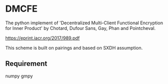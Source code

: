 # DMCFE
The python implement of 'Decentralized Multi-Client Functional Encryption for Inner Product' by Chotard, Dufour Sans, Gay, Phan and Pointcheval.  

https://eprint.iacr.org/2017/989.pdf 

This scheme is built on pairings and based on SXDH assumption.

## Requirement
numpy
gmpy
